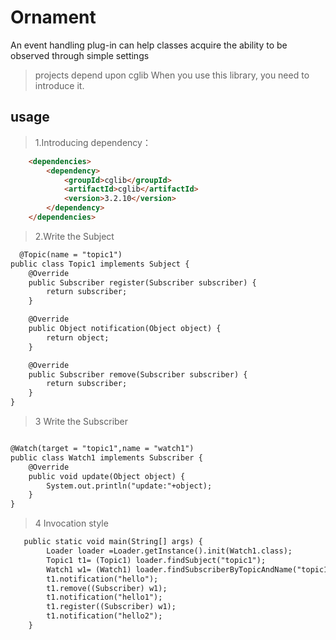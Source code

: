 # Ornament
  An event handling plug-in can help classes acquire the ability to be observed through simple settings
  > projects depend upon  cglib When you use this library, you need to introduce it.
  
  ## usage

> 1.Introducing dependency：
```html
    <dependencies>
        <dependency>
            <groupId>cglib</groupId>
            <artifactId>cglib</artifactId>
            <version>3.2.10</version>
        </dependency>
    </dependencies>
```
> 2.Write the Subject
```html
  @Topic(name = "topic1")
public class Topic1 implements Subject {
    @Override
    public Subscriber register(Subscriber subscriber) {
        return subscriber;
    }

    @Override
    public Object notification(Object object) {
        return object;
    }

    @Override
    public Subscriber remove(Subscriber subscriber) {
        return subscriber;
    }
}
```
> 3 Write the Subscriber  
```html

@Watch(target = "topic1",name = "watch1")
public class Watch1 implements Subscriber {
    @Override
    public void update(Object object) {
        System.out.println("update:"+object);
    }
}
```

> 4 Invocation style 
```html
   public static void main(String[] args) {
        Loader loader =Loader.getInstance().init(Watch1.class);
        Topic1 t1= (Topic1) loader.findSubject("topic1");
        Watch1 w1= (Watch1) loader.findSubscriberByTopicAndName("topic1","watch1");
        t1.notification("hello");
        t1.remove((Subscriber) w1);
        t1.notification("hello1");
        t1.register((Subscriber) w1);
        t1.notification("hello2");
    }

```
